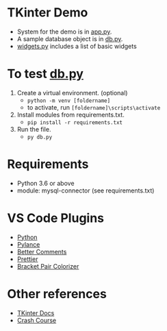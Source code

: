 # TKinter Demo

* System for the demo is in [app.py](app.py).
* A sample database object is in [db.py](db.py).
* [widgets.py](widgets.py) includes a list of basic widgets

# To test [db.py](db.py)

1. Create a virtual environment. (optional)
    - ```python -m venv [foldername]```
    - to activate, run ```[foldername]\scripts\activate```
2. Install modules from requirements.txt.
    - ```pip install -r requirements.txt```
3. Run the file.
    - ```py db.py```

# Requirements
* Python 3.6 or above
* module: mysql-connector (see requirements.txt)

# VS Code Plugins
* [Python](https://marketplace.visualstudio.com/items?itemName=ms-python.python)
* [Pylance](https://marketplace.visualstudio.com/items?itemName=ms-python.vscode-pylance)
* [Better Comments](https://marketplace.visualstudio.com/items?itemName=aaron-bond.better-comments)
* [Prettier](https://marketplace.visualstudio.com/items?itemName=esbenp.prettier-vscode)
* [Bracket Pair Colorizer](https://marketplace.visualstudio.com/items?itemName=CoenraadS.bracket-pair-colorizer)

# Other references
* [TKinter Docs](https://tkdocs.com/shipman/index.html)
* [Crash Course](https://www.youtube.com/watch?v=YXPyB4XeYLA)